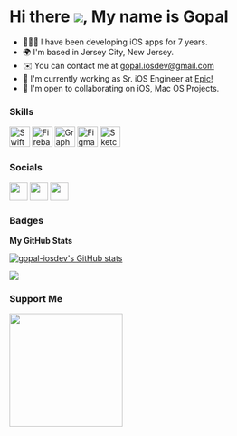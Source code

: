 Hi there ![](https://user-images.githubusercontent.com/18350557/176309783-0785949b-9127-417c-8b55-ab5a4333674e.gif), My name is Gopal
=============================================================================================================================

* 👨🏻‍💻 I have been developing iOS apps for 7 years.
* 🌍 I'm based in Jersey City, New Jersey.
* ✉️ You can contact me at [gopal.iosdev@gmail.com](mailto:gopal.iosdev@gmail.com)
* 🚀 I'm currently working as Sr. iOS Engineer at [Epic!](http://apps.apple.com/us/app/epic-books-for-kids/id719219382)
* 🤝 I'm open to collaborating on iOS, Mac OS Projects.

### Skills

<p align="left">
<a href="https://developer.apple.com/swift/" target="_blank" rel="noreferrer"><img src="https://raw.githubusercontent.com/danielcranney/readme-generator/main/public/icons/skills/swift-colored.svg" width="36" height="36" alt="Swift" /></a>
<a href="https://firebase.google.com/" target="_blank" rel="noreferrer"><img src="https://raw.githubusercontent.com/danielcranney/readme-generator/main/public/icons/skills/firebase-colored.svg" width="36" height="36" alt="Firebase" /></a>
<a href="https://graphql.org/" target="_blank" rel="noreferrer"><img src="https://raw.githubusercontent.com/danielcranney/readme-generator/main/public/icons/skills/graphql-colored.svg" width="36" height="36" alt="GraphQL" /></a>
<a href="https://www.figma.com/" target="_blank" rel="noreferrer"><img src="https://raw.githubusercontent.com/danielcranney/readme-generator/main/public/icons/skills/figma-colored.svg" width="36" height="36" alt="Figma" /></a>
<a href="https://www.sketch.com/" target="_blank" rel="noreferrer"><img src="https://raw.githubusercontent.com/danielcranney/readme-generator/main/public/icons/skills/sketch-colored.svg" width="36" height="36" alt="Sketch" /></a>
</p>


### Socials

<p align="left">
<a href="https://www.twitter.com/gopal_iosdev" target="_blank" rel="noreferrer"><img src="https://raw.githubusercontent.com/danielcranney/readme-generator/main/public/icons/socials/twitter.svg" width="32" height="32" /></a>
<a href="https://www.linkedin.com/in/gopal-rao-gurram-85a715103" target="_blank" rel="noreferrer"><img src="https://raw.githubusercontent.com/danielcranney/readme-generator/main/public/icons/socials/linkedin.svg" width="32" height="32" /></a> 
<a href="https://www.stackoverflow.com/users/5817372/gopal-iosdev" target="_blank" rel="noreferrer"><img src="https://raw.githubusercontent.com/danielcranney/readme-generator/main/public/icons/socials/stackoverflow.svg" width="32" height="32" /></a> 
</p>

### Badges

<b>My GitHub Stats</b>

<a href="http://www.github.com/gopal-iosdev"><img src="https://github-readme-stats.vercel.app/api?username=gopal-iosdev&show_icons=true&hide=&count_private=true&title_color=0891b2&text_color=ffffff&icon_color=0891b2&bg_color=1c1917&hide_border=true&show_icons=true" alt="gopal-iosdev's GitHub stats" /></a>

<a href="http://www.github.com/gopal-iosdev"><img src="https://github-readme-streak-stats.herokuapp.com/?user=gopal-iosdev&stroke=ffffff&background=1c1917&ring=0891b2&fire=0891b2&currStreakNum=ffffff&currStreakLabel=0891b2&sideNums=ffffff&sideLabels=ffffff&dates=ffffff&hide_border=true" /></a>

### Support Me

<a href="https://www.buymeacoffee.com/gopal.dev"><img src="https://cdn.buymeacoffee.com/buttons/v2/default-yellow.png" width="200" /></a>
